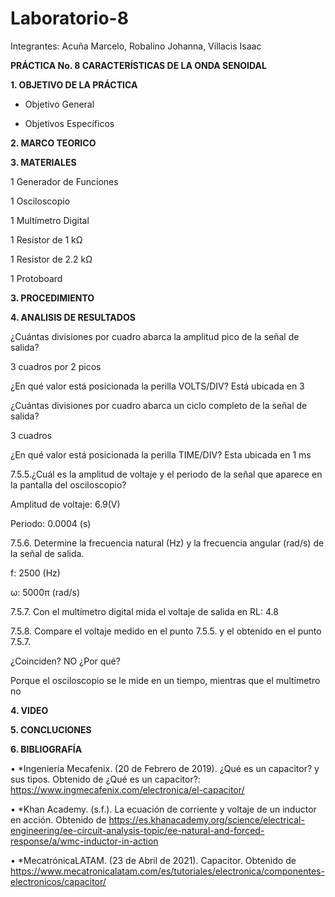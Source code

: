 # Laboratorio-8

Integrantes: Acuña Marcelo, Robalino Johanna, Villacis Isaac 

**PRÁCTICA No. 8 CARACTERÍSTICAS DE LA ONDA SENOIDAL**

**1. OBJETIVO DE LA PRÁCTICA**

* Objetivo General



* Objetivos Específicos 



**2. MARCO TEORICO**



**3. MATERIALES**

1 Generador de Funciones

1 Osciloscopio

1 Multímetro Digital

1 Resistor de 1 kΩ

1 Resistor de 2.2 kΩ

1 Protoboard

**3. PROCEDIMIENTO**



**4. ANALISIS DE RESULTADOS**

¿Cuántas divisiones por cuadro abarca la amplitud pico de la señal de salida?

3 cuadros por 2 picos

¿En qué valor está posicionada la perilla VOLTS/DIV? Está ubicada en 3

¿Cuántas divisiones por cuadro abarca un ciclo completo de la señal de salida?

3 cuadros

¿En qué valor está posicionada la perilla TIME/DIV? Esta ubicada en 1 ms

7.5.5.¿Cuál es la amplitud de voltaje y el periodo de la señal que aparece en la pantalla del osciloscopio?

Amplitud de voltaje: 6.9(V)

Periodo: 0.0004 (s)

7.5.6. Determine la frecuencia natural (Hz) y la frecuencia angular (rad/s) de la señal de salida.

f: 2500 (Hz)

ω: 5000π (rad/s)

7.5.7. Con el multímetro digital mida el voltaje de salida en RL: 4.8

7.5.8. Compare el voltaje medido en el punto 7.5.5. y el obtenido en el punto 7.5.7.

¿Coinciden? NO ¿Por qué?

Porque el osciloscopio se le mide en un tiempo, mientras que el multímetro no


**4. VIDEO**



**5. CONCLUCIONES**



**6. BIBLIOGRAFÍA**

•	*Ingeniería Mecafenix. (20 de Febrero de 2019). ¿Qué es un capacitor? y sus tipos. Obtenido de ¿Qué es un capacitor?: https://www.ingmecafenix.com/electronica/el-capacitor/

•	*Khan Academy. (s.f.). La ecuación de corriente y voltaje de un inductor en acción. Obtenido de https://es.khanacademy.org/science/electrical-engineering/ee-circuit-analysis-topic/ee-natural-and-forced-response/a/wmc-inductor-in-action

•	*MecatrónicaLATAM. (23 de Abril de 2021). Capacitor. Obtenido de https://www.mecatronicalatam.com/es/tutoriales/electronica/componentes-electronicos/capacitor/
